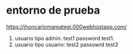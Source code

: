 # entorno de prueba

https://jhoncarlomareategi.000webhostapp.com/
1. usuario tipo admin: test1      password test1.
2. usuario tipo usuario: test2     passowrd test3



